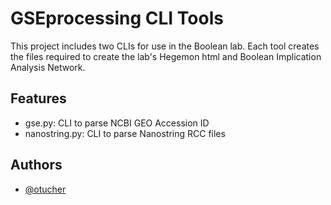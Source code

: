 
# GSEprocessing CLI Tools

This project includes two CLIs for use in the Boolean lab. 
Each tool creates the files required to create the lab's Hegemon html and Boolean Implication Analysis Network.


## Features

- gse.py: CLI to parse NCBI GEO Accession ID
- nanostring.py: CLI to parse Nanostring RCC files


## Authors

- [@otucher](https://www.github.com/otucher)
